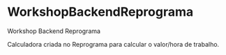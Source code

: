 # WorkshopBackendReprograma
Workshop Backend Reprograma

Calculadora criada no Reprograma para calcular o valor/hora de trabalho.
